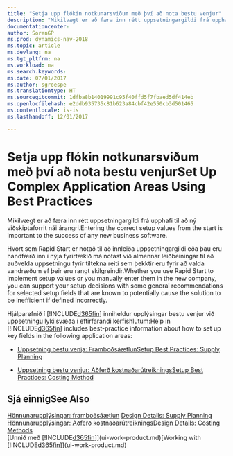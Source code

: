 ```yaml
---
title: "Setja upp flókin notkunarsviðum með því að nota bestu venjur"
description: "Mikilvægt er að færa inn rétt uppsetningargildi frá upphafi til að ný viðskiptaforrit nái árangri."
documentationcenter: 
author: SorenGP
ms.prod: dynamics-nav-2018
ms.topic: article
ms.devlang: na
ms.tgt_pltfrm: na
ms.workload: na
ms.search.keywords: 
ms.date: 07/01/2017
ms.author: sgroespe
ms.translationtype: HT
ms.sourcegitcommit: 1dfba8b14019991c95f40ffd5f7fbaed5df414eb
ms.openlocfilehash: e2ddb935735c81b623a84cbf42e550cb3d501465
ms.contentlocale: is-is
ms.lasthandoff: 12/01/2017

---
```

# <a name="set-up-complex-application-areas-using-best-practices"></a><span data-ttu-id="c3fed-103">Setja upp flókin notkunarsviðum með því að nota bestu venjur</span><span class="sxs-lookup"><span data-stu-id="c3fed-103">Set Up Complex Application Areas Using Best Practices</span></span>
<span data-ttu-id="c3fed-104">Mikilvægt er að færa inn rétt uppsetningargildi frá upphafi til að ný viðskiptaforrit nái árangri.</span><span class="sxs-lookup"><span data-stu-id="c3fed-104">Entering the correct setup values from the start is important to the success of any new business software.</span></span>  

 <span data-ttu-id="c3fed-105">Hvort sem Rapid Start er notað til að innleiða uppsetningargildi eða þau eru handfærð inn í nýja fyrirtækið má notast við almennar leiðbeiningar til að auðvelda uppsetningu fyrir tiltekna reiti sem þekktir eru fyrir að valda vandræðum ef þeir eru rangt skilgreindir.</span><span class="sxs-lookup"><span data-stu-id="c3fed-105">Whether you use Rapid Start to implement setup values or you manually enter them in the new company, you can support your setup decisions with some general recommendations for selected setup fields that are known to potentially cause the solution to be inefficient if defined incorrectly.</span></span>  

 <span data-ttu-id="c3fed-106">Hjálparefnið í [!INCLUDE[d365fin](includes/d365fin_md.md)] inniheldur upplýsingar bestu venjur við uppsetningu lykilsvæða í eftirfarandi kerfishlutum:</span><span class="sxs-lookup"><span data-stu-id="c3fed-106">Help in [!INCLUDE[d365fin](includes/d365fin_md.md)] includes best-practice information about how to set up key fields in the following application areas:</span></span>  

-   [<span data-ttu-id="c3fed-107">Uppsetning bestu venja: Framboðsáætlun</span><span class="sxs-lookup"><span data-stu-id="c3fed-107">Setup Best Practices: Supply Planning</span></span>](setup-best-practices-supply-planning.md)  

-   [<span data-ttu-id="c3fed-108">Uppsetning bestu venjur: Aðferð kostnaðarútreiknings</span><span class="sxs-lookup"><span data-stu-id="c3fed-108">Setup Best Practices: Costing Method</span></span>](setup-best-practices-costing-method.md)  

## <a name="see-also"></a><span data-ttu-id="c3fed-109">Sjá einnig</span><span class="sxs-lookup"><span data-stu-id="c3fed-109">See Also</span></span>  
 <span data-ttu-id="c3fed-110">[Hönnunarupplýsingar: framboðsáætlun](design-details-supply-planning.md) </span><span class="sxs-lookup"><span data-stu-id="c3fed-110">[Design Details: Supply Planning](design-details-supply-planning.md) </span></span>  
 [<span data-ttu-id="c3fed-111">Hönnunarupplýsingar: Aðferð kostnaðarútreiknings</span><span class="sxs-lookup"><span data-stu-id="c3fed-111">Design Details: Costing Methods</span></span>](design-details-costing-methods.md)  
 <span data-ttu-id="c3fed-112">[Unnið með [!INCLUDE[d365fin](includes/d365fin_md.md)]](ui-work-product.md)</span><span class="sxs-lookup"><span data-stu-id="c3fed-112">[Working with [!INCLUDE[d365fin](includes/d365fin_md.md)]](ui-work-product.md)</span></span>

